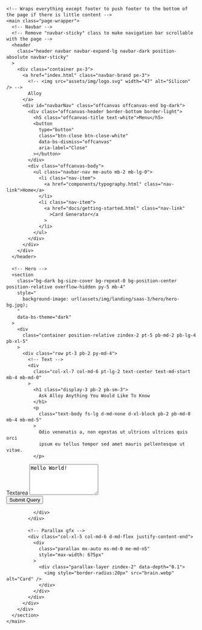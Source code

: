 

 
    <!-- Wraps everything except footer to push footer to the bottom of the page if there is little content -->
    <main class="page-wrapper">
      <!-- Navbar -->
      <!-- Remove "navbar-sticky" class to make navigation bar scrollable with the page -->
      <header
        class="header navbar navbar-expand-lg navbar-dark position-absolute navbar-sticky"
      >
        <div class="container px-3">
          <a href="index.html" class="navbar-brand pe-3">
            <!-- <img src="assets/img/logo.svg" width="47" alt="Silicon" /> -->
            Alloy
          </a>
          <div id="navbarNav" class="offcanvas offcanvas-end bg-dark">
            <div class="offcanvas-header border-bottom border-light">
              <h5 class="offcanvas-title text-white">Menu</h5>
              <button
                type="button"
                class="btn-close btn-close-white"
                data-bs-dismiss="offcanvas"
                aria-label="Close"
              ></button>
            </div>
            <div class="offcanvas-body">
              <ul class="navbar-nav me-auto mb-2 mb-lg-0">
                <li class="nav-item">
                  <a href="components/typography.html" class="nav-link">Home</a>
                </li>
                <li class="nav-item">
                  <a href="docs/getting-started.html" class="nav-link"
                    >Card Generator</a
                  >
                </li>
              </ul>
            </div>
          </div>
        </div>
      </header>

      <!-- Hero -->
      <section
        class="bg-dark bg-size-cover bg-repeat-0 bg-position-center position-relative overflow-hidden py-5 mb-4"
        style="
          background-image: url(assets/img/landing/saas-3/hero/hero-bg.jpg);
        "
        data-bs-theme="dark"
      >
        <div
          class="container position-relative zindex-2 pt-5 pb-md-2 pb-lg-4 pb-xl-5"
        >
          <div class="row pt-3 pb-2 py-md-4">
            <!-- Text -->
            <div
              class="col-xl-7 col-md-6 pt-lg-2 text-center text-md-start mb-4 mb-md-0"
            >
              <h1 class="display-3 pb-2 pb-sm-3">
                Ask Alloy Anything You Would Like To Know
              </h1>
              <p
                class="text-body fs-lg d-md-none d-xl-block pb-2 pb-md-0 mb-4 mb-md-5"
              >
                Odio venenatis a, non egestas ut ultrices ultrices quis orci
                ipsum eu tellus tempor sed amet mauris pellentesque ut vitae.
              </p>
<form action="">
              <div class="mb-4">
                <label for="textarea-input" class="form-label">Textarea</label>
                <textarea class="form-control" id="textarea-input" rows="5">
Hello World!</textarea
                >
              </div>
              <div
                class="d-flex justify-content-center justify-content-md-start pb-2 pt-lg-2 pt-xl-0"
              >
                <button
                  class="btn btn-lg btn-secondary shadow-primary me-3 me-sm-4"
                  >Submit Query</button
                >
            </form>
               
              </div>
            </div>

            <!-- Parallax gfx -->
            <div class="col-xl-5 col-md-6 d-md-flex justify-content-end">
              <div
                class="parallax mx-auto ms-md-0 me-md-n5"
                style="max-width: 675px"
              >
                <div class="parallax-layer zindex-2" data-depth="0.1">
                  <img style="border-radius:20px" src="brain.webp" alt="Card" />
                </div>
              </div>
            </div>
          </div>
        </div>
      </section>
    </main>




